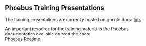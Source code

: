 ## Phoebus Training Presentations

The training presentations are currently hosted on google docs:
[link](https://drive.google.com/drive/folders/1v5n29qrW5QCQWDAcGX1fWpG7ZwXWhZ_l?usp=sharing)

An important resource for the training material is the Phoebus documentation available on read the docs:  
[Phoebus Readme](https://control-system-studio.readthedocs.io/en/latest/)
